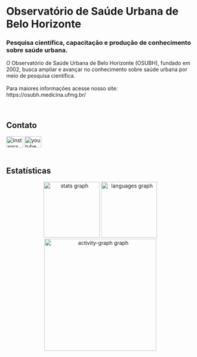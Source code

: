 <br>

<h1 align="left">Observatório de Saúde Urbana de Belo Horizonte</h1>

<h3 align="left">Pesquisa científica, capacitação e produção de conhecimento sobre saúde urbana.</h3>

<p align="left">O Observatório de Saúde Urbana de Belo Horizonte (OSUBH), fundado em 2002, busca ampliar e avançar no conhecimento sobre saúde urbana por meio de pesquisa científica.<br><br>Para maiores informações acesse nosso site: https://osubh.medicina.ufmg.br/</p>


<br>

<h2 align="left">Contato</h2>

<div align="left">
  <a href="https://www.instagram.com/osubh.ufmg" target="_blank">
    <img src="https://raw.githubusercontent.com/maurodesouza/profile-readme-generator/master/src/assets/icons/social/instagram/default.svg" width="45" height="30" alt="instagram logo"/></a>
  <a href="https://www.youtube.com/@osubh-ufmg" target="_blank">
    <img src="https://raw.githubusercontent.com/maurodesouza/profile-readme-generator/master/src/assets/icons/social/youtube/default.svg" width="45" height="30" alt="youtube logo"/></a>
</div>


<br>

<h2 align="left">Estatísticas</h2>

<div align="center">
  <img src="https://github-readme-stats.vercel.app/api?username=osubh-ufmg&hide_title=false&hide_rank=false&show_icons=true&include_all_commits=true&count_private=true&disable_animations=false&theme=github_dark&locale=en&hide_border=false&custom_title=Estatisticas" height="150" alt="stats graph" />
  <img src="https://github-readme-stats.vercel.app/api/top-langs?username=osubh-ufmg&layout=compact&card_width=320&langs_count=5&theme=github_dark&hide_border=false" height="150" alt="languages graph" />
  <img src="https://github-readme-activity-graph.vercel.app/graph?username=osubh-ufmg&radius=16&theme=github-dark&area=true&custom_title=Contribuições" height="300" alt="activity-graph graph" />
</div>
